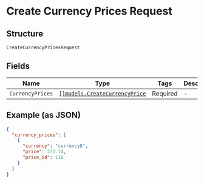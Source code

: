 
# Create Currency Prices Request

## Structure

`CreateCurrencyPricesRequest`

## Fields

| Name | Type | Tags | Description |
|  --- | --- | --- | --- |
| `CurrencyPrices` | [`[]models.CreateCurrencyPrice`](../../doc/models/create-currency-price.md) | Required | - |

## Example (as JSON)

```json
{
  "currency_prices": [
    {
      "currency": "currency8",
      "price": 233.74,
      "price_id": 116
    }
  ]
}
```

